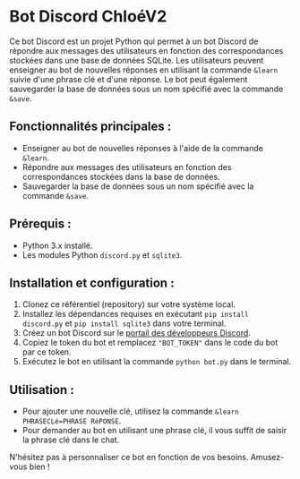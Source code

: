 # Bot Discord ChloéV2

Ce bot Discord est un projet Python qui permet à un bot Discord de répondre aux messages des utilisateurs en fonction des correspondances stockées dans une base de données SQLite. Les utilisateurs peuvent enseigner au bot de nouvelles réponses en utilisant la commande `&learn` suivie d'une phrase clé et d'une réponse. Le bot peut également sauvegarder la base de données sous un nom spécifié avec la commande `&save`.

## Fonctionnalités principales :
- Enseigner au bot de nouvelles réponses à l'aide de la commande `&learn`.
- Répondre aux messages des utilisateurs en fonction des correspondances stockées dans la base de données.
- Sauvegarder la base de données sous un nom spécifié avec la commande `&save`.

## Prérequis :
- Python 3.x installé.
- Les modules Python `discord.py` et `sqlite3`.

## Installation et configuration :
1. Clonez ce référentiel (repository) sur votre système local.
2. Installez les dépendances requises en exécutant `pip install discord.py` et `pip install sqlite3` dans votre terminal.
3. Créez un bot Discord sur le [portail des développeurs Discord](https://discord.com/developers/applications).
4. Copiez le token du bot et remplacez `"BOT_TOKEN"` dans le code du bot par ce token.
5. Exécutez le bot en utilisant la commande `python bot.py` dans le terminal.

## Utilisation :
- Pour ajouter une nouvelle clé, utilisez la commande `&learn PHRASECLé=PHRASE RéPONSE`.
- Pour demander au bot en utilisant une phrase clé, il vous suffit de saisir la phrase clé dans le chat.

N'hésitez pas à personnaliser ce bot en fonction de vos besoins. Amusez-vous bien !
